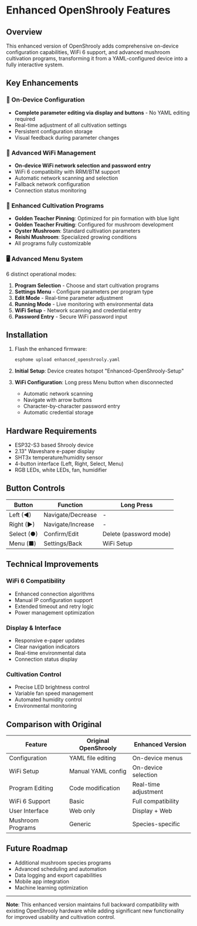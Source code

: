 # Enhanced OpenShrooly Features

## Overview

This enhanced version of OpenShrooly adds comprehensive on-device configuration capabilities, WiFi 6 support, and advanced mushroom cultivation programs, transforming it from a YAML-configured device into a fully interactive system.

## Key Enhancements

### 🔧 On-Device Configuration
- **Complete parameter editing via display and buttons** - No YAML editing required
- Real-time adjustment of all cultivation settings
- Persistent configuration storage
- Visual feedback during parameter changes

### 📶 Advanced WiFi Management
- **On-device WiFi network selection and password entry**
- WiFi 6 compatibility with RRM/BTM support
- Automatic network scanning and selection
- Fallback network configuration
- Connection status monitoring

### 🍄 Enhanced Cultivation Programs
- **Golden Teacher Pinning**: Optimized for pin formation with blue light
- **Golden Teacher Fruiting**: Configured for mushroom development
- **Oyster Mushroom**: Standard cultivation parameters
- **Reishi Mushroom**: Specialized growing conditions
- All programs fully customizable

### 🖥️ Advanced Menu System
6 distinct operational modes:
1. **Program Selection** - Choose and start cultivation programs
2. **Settings Menu** - Configure parameters per program type
3. **Edit Mode** - Real-time parameter adjustment
4. **Running Mode** - Live monitoring with environmental data
5. **WiFi Setup** - Network scanning and credential entry
6. **Password Entry** - Secure WiFi password input

## Installation

1. Flash the enhanced firmware:
   ```bash
   esphome upload enhanced_openshrooly.yaml
   ```

2. **Initial Setup**: Device creates hotspot "Enhanced-OpenShrooly-Setup"

3. **WiFi Configuration**: Long press Menu button when disconnected
   - Automatic network scanning
   - Navigate with arrow buttons
   - Character-by-character password entry
   - Automatic credential storage

## Hardware Requirements

- ESP32-S3 based Shrooly device
- 2.13" Waveshare e-paper display
- SHT3x temperature/humidity sensor
- 4-button interface (Left, Right, Select, Menu)
- RGB LEDs, white LEDs, fan, humidifier

## Button Controls

| Button | Function | Long Press |
|--------|----------|------------|
| Left (◄) | Navigate/Decrease | - |
| Right (►) | Navigate/Increase | - |
| Select (●) | Confirm/Edit | Delete (password mode) |
| Menu (■) | Settings/Back | WiFi Setup |

## Technical Improvements

### WiFi 6 Compatibility
- Enhanced connection algorithms
- Manual IP configuration support
- Extended timeout and retry logic
- Power management optimization

### Display & Interface
- Responsive e-paper updates
- Clear navigation indicators
- Real-time environmental data
- Connection status display

### Cultivation Control
- Precise LED brightness control
- Variable fan speed management
- Automated humidity control
- Environmental monitoring

## Comparison with Original

| Feature | Original OpenShrooly | Enhanced Version |
|---------|---------------------|------------------|
| Configuration | YAML file editing | On-device menus |
| WiFi Setup | Manual YAML config | On-device selection |
| Program Editing | Code modification | Real-time adjustment |
| WiFi 6 Support | Basic | Full compatibility |
| User Interface | Web only | Display + Web |
| Mushroom Programs | Generic | Species-specific |

## Future Roadmap

- Additional mushroom species programs
- Advanced scheduling and automation
- Data logging and export capabilities
- Mobile app integration
- Machine learning optimization

---

**Note**: This enhanced version maintains full backward compatibility with existing OpenShrooly hardware while adding significant new functionality for improved usability and cultivation control.